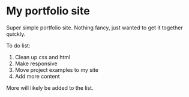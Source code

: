 My portfolio site
====================
Super simple portfolio site. Nothing fancy, just wanted to get it together quickly.

To do list:

1. Clean up css and html
2. Make responsive
3. Move project examples to my site
4. Add more content

More will likely be added to the list.